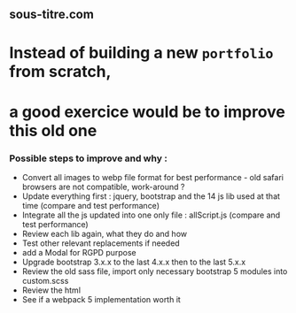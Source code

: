 ## sous-titre.com
# Instead of building a new `portfolio` from scratch,
# a good exercice would be to improve this old one
### Possible steps to improve and why :
- Convert all images to webp file format for best performance - old safari browsers are not compatible, work-around ?
- Update everything first : jquery, bootstrap and the 14 js lib used at that time (compare and test performance)
- Integrate all the js updated into one only file : allScript.js (compare and test performance)
- Review each lib again, what they do and how
- Test other relevant replacements if needed
- add a Modal for RGPD purpose
- Upgrade bootstrap 3.x.x to the last 4.x.x then to the last 5.x.x
- Review the old sass file, import only necessary bootstrap 5 modules into custom.scss
- Review the html
- See if a webpack 5 implementation worth it

